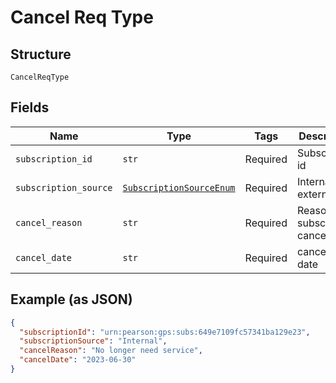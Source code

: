 
# Cancel Req Type

## Structure

`CancelReqType`

## Fields

| Name | Type | Tags | Description |
|  --- | --- | --- | --- |
| `subscription_id` | `str` | Required | Subscription id |
| `subscription_source` | [`SubscriptionSourceEnum`](../../doc/models/subscription-source-enum.md) | Required | Internal or external |
| `cancel_reason` | `str` | Required | Reason for subscription cancel |
| `cancel_date` | `str` | Required | cancellation date |

## Example (as JSON)

```json
{
  "subscriptionId": "urn:pearson:gps:subs:649e7109fc57341ba129e23",
  "subscriptionSource": "Internal",
  "cancelReason": "No longer need service",
  "cancelDate": "2023-06-30"
}
```

